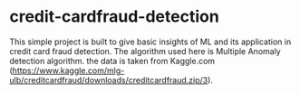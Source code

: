 # credit-cardfraud-detection
This simple project is built to give basic insights of ML and its application in credit card fraud detection. The algorithm used here is Multiple Anomaly detection algorithm. the data is taken from Kaggle.com
(https://www.kaggle.com/mlg-ulb/creditcardfraud/downloads/creditcardfraud.zip/3).
